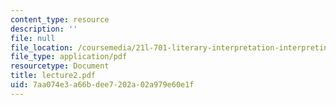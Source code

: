 ```yaml
---
content_type: resource
description: ''
file: null
file_location: /coursemedia/21l-701-literary-interpretation-interpreting-poetry-fall-2003/7aa074e3a66bdee7202a02a979e60e1f_lecture2.pdf
file_type: application/pdf
resourcetype: Document
title: lecture2.pdf
uid: 7aa074e3-a66b-dee7-202a-02a979e60e1f
---
```

